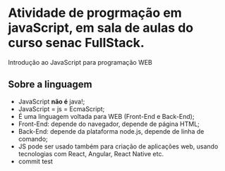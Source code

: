 # Atividade de progrmação em javaScript, em sala de aulas do curso senac FullStack.

Introdução ao JavaScript para programação WEB

## Sobre a linguagem

- JavaScript **não é**  java!;
- JavaScript = js = EcmaScript;
- É uma linguagem voltada para WEB (Front-End e Back-End);
- Front-End: depende do navegador, depende de página HTML;
- Back-End: depende da plataforma node.js, depende de linha de comando;
- JS pode ser usado também para criação de aplicações web, usando tecnologias com React, Angular, React Native etc.
- commit test
